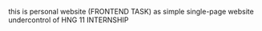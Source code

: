 this is personal website (FRONTEND TASK) as simple single-page website undercontrol of HNG 11 INTERNSHIP
